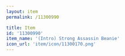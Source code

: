 ```yaml
---
layout: item
permalink: /11300990

title: Item
id: '11300990'
item_name: '(Intro) Strong Assassin Beanie'
icon_url: 'item/icon/11300170.png'
---
```

